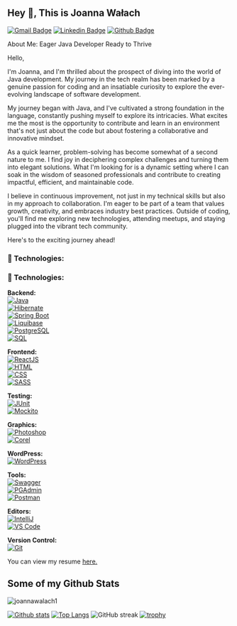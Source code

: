 ## Hey 👋, This is Joanna Wałach
[![Gmail Badge](https://img.shields.io/badge/-joanna.walach@op.pl-c14438?style=flat&logo=Gmail&logoColor=white&link=mailto:joanna.walach@op.pl)](mailto:joanna.walach@op.pl) 
[![Linkedin Badge](https://img.shields.io/badge/-https://www.linkedin.com/in/joannawalach/-0072b1?style=flat&logo=Linkedin&logoColor=white&link=https://www.linkedin.com/in/https://www.linkedin.com/in/joannawalach//)](https://www.linkedin.com/in/joannawalach//) [![Github Badge](https://img.shields.io/badge/-joannawalach1-grey?style=flat&logo=github&logoColor=white&link=https://github.com/joannawalach1/)](https://www.github.com/joannawalach1/) <p align='left'>

About Me: 
Eager Java Developer Ready to Thrive

Hello,

I'm Joanna, and I'm thrilled about the prospect of diving into the world of Java development. My journey in the tech realm has been marked by a genuine passion for coding and an insatiable curiosity to explore the ever-evolving landscape of software development.

My journey began with Java, and I've cultivated a strong foundation in the language, constantly pushing myself to explore its intricacies. What excites me the most is the opportunity to contribute and learn in an environment that's not just about the code but about fostering a collaborative and innovative mindset.

As a quick learner, problem-solving has become somewhat of a second nature to me. I find joy in deciphering complex challenges and turning them into elegant solutions. What I'm looking for is a dynamic setting where I can soak in the wisdom of seasoned professionals and contribute to creating impactful, efficient, and maintainable code.

I believe in continuous improvement, not just in my technical skills but also in my approach to collaboration. I'm eager to be part of a team that values growth, creativity, and embraces industry best practices. Outside of coding, you'll find me exploring new technologies, attending meetups, and staying plugged into the vibrant tech community.


Here's to the exciting journey ahead!</p><p align='left'> 
### 🧰 Technologies:

### 🧰 Technologies:

**Backend:**  
[![Java](https://img.shields.io/badge/Java-1.8-blue?style=for-the-badge)](https://www.java.com/)  
[![Hibernate](https://img.shields.io/badge/Hibernate-5.5.6-blue?style=for-the-badge)](https://hibernate.org/)  
[![Spring Boot](https://img.shields.io/badge/Spring_Boot-2.5.4-green?style=for-the-badge)](https://spring.io/projects/spring-boot)  
[![Liquibase](https://img.shields.io/badge/Liquibase-4.7.1-orange?style=for-the-badge)](https://www.liquibase.org/)  
[![PostgreSQL](https://img.shields.io/badge/PostgreSQL-13-blue?style=for-the-badge)](https://www.postgresql.org/)  
[![SQL](https://img.shields.io/badge/SQL-Standard-yellow?style=for-the-badge)](https://www.iso.org/standard/63555.html)

**Frontend:**  
[![ReactJS](https://img.shields.io/badge/ReactJS-17.0.2-blue?style=for-the-badge)](https://reactjs.org/)  
[![HTML](https://img.shields.io/badge/HTML-5-orange?style=for-the-badge)](https://www.w3.org/TR/html52/)  
[![CSS](https://img.shields.io/badge/CSS-3-blue?style=for-the-badge)](https://www.w3.org/Style/CSS/Overview.en.html)  
[![SASS](https://img.shields.io/badge/SASS-Latest-pink?style=for-the-badge)](https://sass-lang.com/)

**Testing:**  
[![JUnit](https://img.shields.io/badge/JUnit-5-green?style=for-the-badge)](https://junit.org/junit5/)  
[![Mockito](https://img.shields.io/badge/Mockito-3.12.4-yellow?style=for-the-badge)](https://site.mockito.org/)

**Graphics:**  
[![Photoshop](https://img.shields.io/badge/Photoshop-CS6-blue?style=for-the-badge)](https://www.adobe.com/products/photoshop.html)  
[![Corel](https://img.shields.io/badge/Corel-Draw_X7-blue?style=for-the-badge)](https://www.coreldraw.com/)

**WordPress:**  
[![WordPress](https://img.shields.io/badge/Wordpress-Latest-blue?style=for-the-badge)](https://wordpress.org/)

**Tools:**  
[![Swagger](https://img.shields.io/badge/Swagger-Latest-green?style=for-the-badge)](https://swagger.io/)  
[![PGAdmin](https://img.shields.io/badge/PGAdmin-Latest-blue?style=for-the-badge)](https://www.pgadmin.org/)  
[![Postman](https://img.shields.io/badge/Postman-Latest-orange?style=for-the-badge)](https://www.postman.com/)

**Editors:**  
[![IntelliJ](https://img.shields.io/badge/IntelliJ-Latest-red?style=for-the-badge)](https://www.jetbrains.com/idea/)  
[![VS Code](https://img.shields.io/badge/VS_Code-Latest-blue?style=for-the-badge)](https://code.visualstudio.com/)

**Version Control:**  
[![Git](https://img.shields.io/badge/Git-Latest-orange?style=for-the-badge)](https://git-scm.com/)



You can view my resume <a href='joanna.walach@op.pl ' target=_blank><u>here</u>.</a></p>
## Some of my Github Stats
<p align=left> <img src=https://komarev.com/ghpvc/?username=joannawalach1 alt=joannawalach1 /> </p>

[![Github stats](https://github-readme-stats.vercel.app/api?username=joannawalach1&show_icons=true&include_all_commits=true)](https://github.com/joannawalach1/github-readme-stats)
[![Top Langs](https://github-readme-stats.vercel.app/api/top-langs/?username=joannawalach1&layout=compact)](https://github.com/joannawalach1/github-readme-stats)
![GitHub streak](https://github-readme-streak-stats.herokuapp.com/?user=joannawalach1&theme=dark)
[![trophy](https://github-profile-trophy.vercel.app/?username=joannawalach1)](https://github.com/joannawalach1/github-profile-trophy)

<!---
joannawalach1/joannawalach1 is a ✨ special ✨ repository because its README.md (this file) appears on your GitHub profile.
You can click the Preview link to take a look at your changes.
--->
